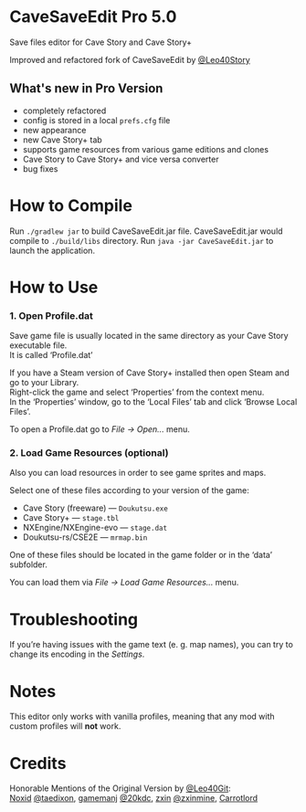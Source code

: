 # CaveSaveEdit Pro 5.0
Save files editor for Cave Story and Cave Story+

Improved and refactored fork of CaveSaveEdit by [@Leo40Story](https://github.com/Leo40Git)

## What's new in Pro Version
- completely refactored
- config is stored in a local `prefs.cfg` file
- new appearance
- new Cave Story+ tab
- supports game resources from various game editions and clones
- Cave Story to Cave Story+ and vice versa converter 
- bug fixes

# How to Compile
Run `./gradlew jar` to build CaveSaveEdit.jar file.
CaveSaveEdit.jar would compile to `./build/libs` directory.
Run `java -jar CaveSaveEdit.jar` to launch the application.

# How to Use

### 1. Open Profile.dat
Save game file is usually located in the same directory as your Cave Story executable file.   
It is called ‘Profile.dat’

If you have a Steam version of Cave Story+ installed then open Steam and go to your Library.   
Right-click the game and select ‘Properties’ from the context menu.   
In the ‘Properties’ window, go to the ‘Local Files’ tab and click ‘Browse Local Files’.

To open a Profile.dat go to *File _→_ Open...* menu.

### 2. Load Game Resources (optional)
Also you can load resources in order to see game sprites and maps.

Select one of these files according to your version of the game:
- Cave Story (freeware) — `Doukutsu.exe`
- Cave Story+ — `stage.tbl`
- NXEngine/NXEngine-evo — `stage.dat`
- Doukutsu-rs/CSE2E — `mrmap.bin`

One of these files should be located in the game folder or in the ‘data’ subfolder.

You can load them via *File _→_ Load Game Resources...* menu.

# Troubleshooting

If you’re having issues with the game text (e. g. map names), you can try to change its encoding in the *Settings*.

# Notes
This editor only works with vanilla profiles, meaning that any mod with custom profiles will **not** work.

# Credits
Honorable Mentions of the Original Version by [@Leo40Git](https://github.com/Leo40Git):  
[Noxid](https://www.cavestory.org/forums/members/noxid.863) [@taedixon](https://github.com/taedixon), [gamemanj](https://www.cavestory.org/forums/members/gamemanj.7022) [@20kdc](https://github.com/20kdc), [zxin](https://www.cavestory.org/forums/members/zxin.7232) [@zxinmine](https://github.com/zxinmine), [Carrotlord](https://www.cavestory.org/forums/members/carrotlord.1111)
